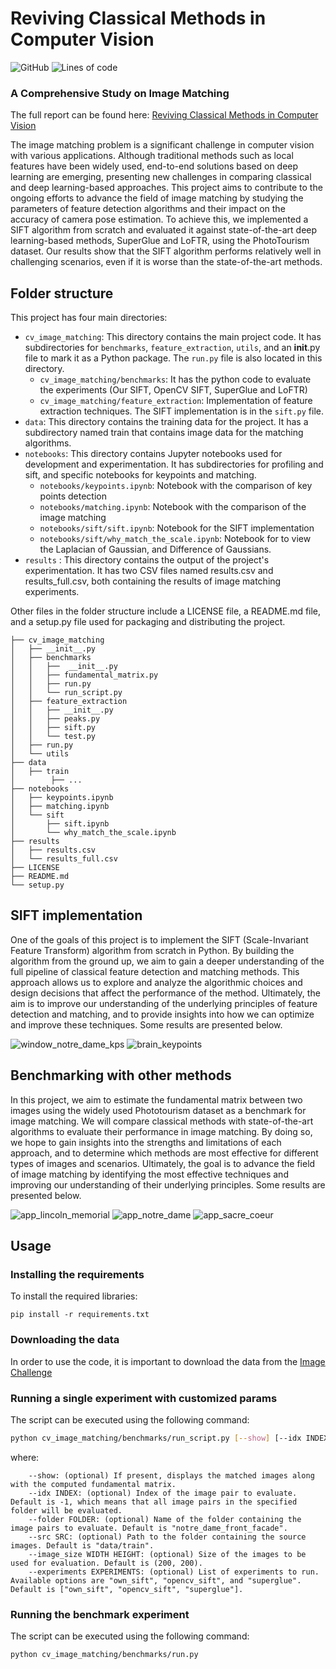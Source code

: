 # Reviving Classical Methods in Computer Vision


![GitHub](https://img.shields.io/github/license/jose-melo/cv-image-matching) ![Lines of code](https://img.shields.io/tokei/lines/github/jose-melo/cv-image-matching)
### A Comprehensive Study on Image Matching
The full report can be found here: [Reviving Classical Methods in Computer Vision](https://github.com/jose-melo/cv-image-matching/files/11243286/Report___Reviving_Classical_Methods_in_Computer_Vision.pdf)


The image matching problem is a significant challenge in computer vision with various applications. Although traditional methods such as local features have been widely used, end-to-end solutions based on deep learning are emerging, presenting new challenges in comparing classical and deep learning-based approaches. This project aims to contribute to the ongoing efforts to advance the field of image matching by studying the parameters of feature detection algorithms and their impact on the accuracy of camera pose estimation. To achieve this, we implemented a SIFT algorithm from scratch and evaluated it against state-of-the-art deep learning-based methods, SuperGlue and LoFTR, using the PhotoTourism dataset. Our results show that the SIFT algorithm performs relatively well in challenging scenarios, even if it is worse than the state-of-the-art methods.

## Folder structure

This project has four main directories:
- ```cv_image_matching```: This directory contains the main project code. It has subdirectories for ```benchmarks```, ```feature_extraction```, ```utils```, and an __init__.py file to mark it as a Python package. The ```run.py``` file is also located in this directory.
     - ```cv_image_matching/benchmarks```: It has the python code to evaluate the experiments (Our SIFT, OpenCV SIFT, SuperGlue and LoFTR)
     - ```cv_image_matching/feature_extraction```: Implementation of feature extraction techniques. The SIFT implementation is in the ```sift.py``` file.
- ```data```: This directory contains the training data for the project. It has a subdirectory named train that contains image data for the matching algorithms.
- ```notebooks```: This directory contains Jupyter notebooks used for development and experimentation. It has subdirectories for profiling and sift, and specific notebooks for keypoints and matching.
    - ```notebooks/keypoints.ipynb```: Notebook with the comparison of key points detection
    - ```notebooks/matching.ipynb```: Notebook with the comparison of the image matching
    - ```notebooks/sift/sift.ipynb```: Notebook for the SIFT implementation
    - ```notebooks/sift/why_match_the_scale.ipynb```: Notebook for to view the Laplacian of Gaussian, and Difference of Gaussians.
- ```results``` : This directory contains the output of the project's experimentation. It has two CSV files named results.csv and results_full.csv, both containing the results of image matching experiments.

Other files in the folder structure include a LICENSE file, a README.md file, and a setup.py file used for packaging and distributing the project.



```
├── cv_image_matching
│   ├── __init__.py
│   ├── benchmarks
│   │   ├──  __init__.py
│   │   ├── fundamental_matrix.py
│   │   ├── run.py
│   │   └── run_script.py
│   ├── feature_extraction
│   │   ├── __init__.py
│   │   ├── peaks.py
│   │   ├── sift.py
│   │   └── test.py
│   ├── run.py
│   └── utils
├── data
│   ├── train
│        ├── ... 
├── notebooks
│   ├── keypoints.ipynb
│   ├── matching.ipynb
│   └── sift
│       ├── sift.ipynb
│       └── why_match_the_scale.ipynb
├── results
│   ├── results.csv
│   └── results_full.csv
├── LICENSE
├── README.md
└── setup.py

```

## SIFT implementation

One of the goals of this project is to implement the SIFT (Scale-Invariant Feature Transform) algorithm from scratch in Python. By building the algorithm from the ground up, we aim to gain a deeper understanding of the full pipeline of classical feature detection and matching methods. This approach allows us to explore and analyze the algorithmic choices and design decisions that affect the performance of the method. Ultimately, the aim is to improve our understanding of the underlying principles of feature detection and matching, and to provide insights into how we can optimize and improve these techniques.  Some results are presented below.

![window_notre_dame_kps](https://user-images.githubusercontent.com/24592687/232333575-459fcec3-4626-474a-8126-e7247d52bef7.png)
![brain_keypoints](https://user-images.githubusercontent.com/24592687/232333623-932d17df-be0d-4836-b2ab-0a910914a8e8.png)

## Benchmarking with other methods

In this project, we aim to estimate the fundamental matrix between two images using the widely used Phototourism dataset as a benchmark for image matching. We will compare classical methods with state-of-the-art algorithms to evaluate their performance in image matching. By doing so, we hope to gain insights into the strengths and limitations of each approach, and to determine which methods are most effective for different types of images and scenarios. Ultimately, the goal is to advance the field of image matching by identifying the most effective techniques and improving our understanding of their underlying principles. Some results are presented below.

![app_lincoln_memorial](https://user-images.githubusercontent.com/24592687/232333641-0f0cf23b-0999-4861-b35f-9f44c715c1ae.png)
![app_notre_dame](https://user-images.githubusercontent.com/24592687/232333644-ed36891b-ad29-4438-9684-20507fccbf3b.png)
![app_sacre_coeur](https://user-images.githubusercontent.com/24592687/232333648-eddf31d6-4531-47d5-9484-6ee6cc92bb9e.png)


## Usage

### Installing the requirements

To install the required libraries:
```
pip install -r requirements.txt
```

### Downloading the data

In order to use the code, it is important to download the data from the <a href="https://www.kaggle.com/competitions/image-matching-challenge-2022/data">Image Challenge<a>

### Running a single experiment with customized params

The script can be executed using the following command:
```bash
python cv_image_matching/benchmarks/run_script.py [--show] [--idx INDEX] [--folder FOLDER] [--src SRC] [--image_size WIDTH HEIGHT] [--experiments EXPERIMENTS]
```
where:
```
    --show: (optional) If present, displays the matched images along with the computed fundamental matrix.
    --idx INDEX: (optional) Index of the image pair to evaluate. Default is -1, which means that all image pairs in the specified folder will be evaluated.
    --folder FOLDER: (optional) Name of the folder containing the image pairs to evaluate. Default is "notre_dame_front_facade".
    --src SRC: (optional) Path to the folder containing the source images. Default is "data/train".
    --image_size WIDTH HEIGHT: (optional) Size of the images to be used for evaluation. Default is (200, 200).
    --experiments EXPERIMENTS: (optional) List of experiments to run. Available options are "own_sift", "opencv_sift", and "superglue". Default is ["own_sift", "opencv_sift", "superglue"].    
```

### Running the benchmark experiment

The script can be executed using the following command:
```bash
python cv_image_matching/benchmarks/run.py
```
